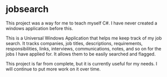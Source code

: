 # jobsearch

This project was a way for me to teach myself C#.  I have never created a windows application before this.

This is a Universal Windows Application that helps me keep track of my job search.  It tracks companies, job titles, descriptions, requirements, responsibilities, links, interviews, communications, notes, and so on for the jobs I have applied for.  It allows them to be easily searched and flagged.

This project is far from complete, but it is currently useful for my needs.  I will continue to put more work on it over time.
